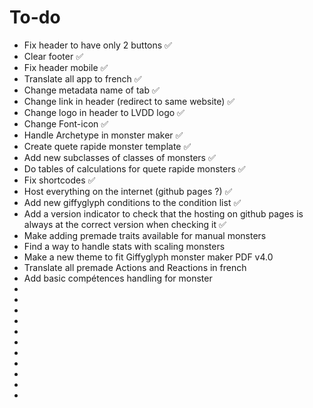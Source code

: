 # To-do

- Fix header to have only 2 buttons ✅
- Clear footer ✅
- Fix header mobile ✅
- Translate all app to french ✅
- Change metadata name of tab ✅
- Change link in header (redirect to same website) ✅
- Change logo in header to LVDD logo ✅
- Change Font-icon ✅
- Handle Archetype in monster maker ✅
- Create quete rapide monster template ✅
- Add new subclasses of classes of monsters ✅
- Do tables of calculations for quete rapide monsters ✅
- Fix shortcodes ✅
- Host everything on the internet (github pages ?) ✅
- Add new giffyglyph conditions to the condition list ✅
- Add a version indicator to check that the hosting on github pages is always at the correct version when checking it ✅
- Make adding premade traits available for manual monsters
- Find a way to handle stats with scaling monsters
- Make a new theme to fit Giffyglyph monster maker PDF v4.0
- Translate all premade Actions and Reactions in french
- Add basic compétences handling for monster
-
-
-
-
-
-
-
-
-
-
-
